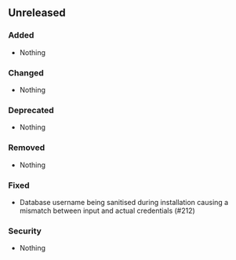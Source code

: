 ## Unreleased

### Added

-   Nothing

### Changed

-   Nothing

### Deprecated

-   Nothing

### Removed

-   Nothing

### Fixed

-   Database username being sanitised during installation causing a mismatch between input and actual credentials (#212)

### Security

-   Nothing
